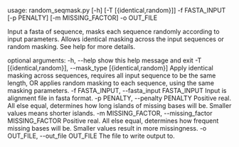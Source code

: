 usage: random_seqmask.py [-h] [-T [{identical,random}]] -f FASTA_INPUT
                         [-p PENALTY] [-m MISSING_FACTOR] -o OUT_FILE

Input a fasta of sequence, masks each sequence randomly according to input
parameters. Allows identical masking across the input sequences or random
masking. See help for more details.

optional arguments:
  -h, --help            show this help message and exit
  -T [{identical,random}], --mask_type [{identical,random}]
                        Apply identical masking across sequences, requires all
                        input sequence to be the same length, OR applies
                        random masking to each sequence, using the same
                        masking parameters.
  -f FASTA_INPUT, --fasta_input FASTA_INPUT
                        Input is alignment file in fasta format.
  -p PENALTY, --penalty PENALTY
                        Positive real. All else equal, determines how long
                        islands of missing bases will be. Smaller values means
                        shorter islands.
  -m MISSING_FACTOR, --missing_factor MISSING_FACTOR
                        Positive real. All else equal, determines how frequent
                        missing bases will be. Smaller values result in more
                        missingness.
  -o OUT_FILE, --out_file OUT_FILE
                        The file to write output to.
